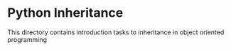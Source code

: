 # Python Inheritance


This directory contains introduction tasks to inheritance in object oriented programming